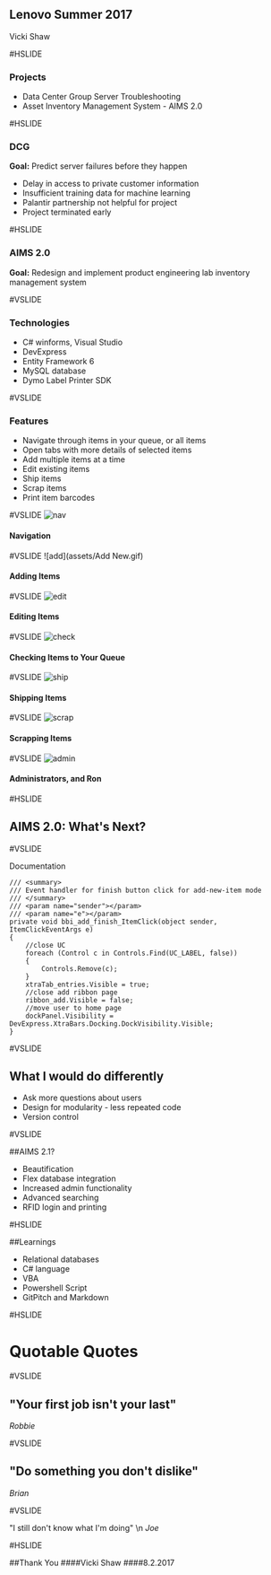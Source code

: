 ## Lenovo Summer 2017
Vicki Shaw

#HSLIDE

### Projects
- Data Center Group Server Troubleshooting
- Asset Inventory Management System - AIMS 2.0

#HSLIDE

### DCG
**Goal:** Predict server failures before they happen

- Delay in access to private customer information
- Insufficient training data for machine learning
- Palantir partnership not helpful for project 
- Project terminated early

#HSLIDE

### AIMS 2.0
**Goal:** Redesign and implement product engineering lab inventory management system 

#VSLIDE

### Technologies
- C# winforms, Visual Studio
- DevExpress
- Entity Framework 6
- MySQL database
- Dymo Label Printer SDK

#VSLIDE

### Features
- Navigate through items in your queue, or all items
- Open tabs with more details of selected items
- Add multiple items at a time
- Edit existing items
- Ship items
- Scrap items
- Print item barcodes

#VSLIDE
![nav](assets/Navigation.gif)
#### Navigation
#VSLIDE
![add](assets/Add New.gif)
#### Adding Items
#VSLIDE
![edit](assets/Edit.gif)
#### Editing Items
#VSLIDE
![check](assets/CheckIn_Out_Search.gif)
#### Checking Items to Your Queue
#VSLIDE
![ship](assets/Ship.gif)
#### Shipping Items
#VSLIDE
![scrap](assets/Scrap.gif)
#### Scrapping Items
#VSLIDE
![admin](assets/Admin.gif)
#### Administrators, and Ron

#HSLIDE

## AIMS 2.0: What's Next?

#VSLIDE

Documentation

    /// <summary> 
    /// Event handler for finish button click for add-new-item mode 
    /// </summary> 
    /// <param name="sender"></param> 
    /// <param name="e"></param> 
    private void bbi_add_finish_ItemClick(object sender, ItemClickEventArgs e) 
    { 
        //close UC 
        foreach (Control c in Controls.Find(UC_LABEL, false)) 
        { 
            Controls.Remove(c); 
        } 
        xtraTab_entries.Visible = true;  
        //close add ribbon page 
        ribbon_add.Visible = false; 
        //move user to home page 
        dockPanel.Visibility = DevExpress.XtraBars.Docking.DockVisibility.Visible; 
    }

#VSLIDE

## What I would do differently
- Ask more questions about users
- Design for modularity - less repeated code
- Version control

#VSLIDE

##AIMS 2.1?
- Beautification
- Flex database integration
- Increased admin functionality
- Advanced searching 
- RFID login and printing 

#HSLIDE

##Learnings
- Relational databases
- C# language
- VBA
- Powershell Script
- GitPitch and Markdown

#HSLIDE 

# Quotable Quotes

#VSLIDE

## "Your first job isn't your last"
*Robbie*

#VSLIDE

## "Do something you don't dislike" 
*Brian*

#VSLIDE

"I still don't know what I'm doing"
\n *Joe*



#HSLIDE 

##Thank You
####Vicki Shaw 
####8.2.2017


